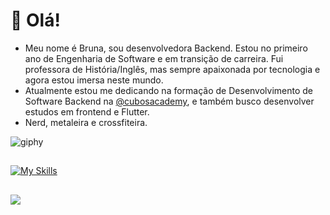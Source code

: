 # :space_invader: Olá!

-  Meu nome é Bruna, sou desenvolvedora Backend. Estou no primeiro ano de Engenharia de Software e em transição de carreira. Fui professora de História/Inglês, mas sempre apaixonada por tecnologia e agora estou imersa neste mundo.
-   Atualmente estou me dedicando na formação de Desenvolvimento de Software Backend na [@cubosacademy](https://cubos.academy/), e também busco desenvolver estudos em frontend e Flutter.
-  Nerd, metaleira e crossfiteira.

![giphy](https://github.com/brunalimo/brunalimo/assets/111705508/d917de33-adeb-4f69-ac3c-faefc0bec3c1)

##
[![My Skills](https://skillicons.dev/icons?i=js,html,css,flutter,nodejs)](https://skillicons.dev)

   ##     
  <div> 
  <a href="https://www.linkedin.com/in/bruna-limonti/" target="_blank"><img src="https://img.shields.io/badge/-LinkedIn-%230077B5?style=for-the-badge&logo=linkedin&logoColor=white" target="_blank"></a>
</div>
